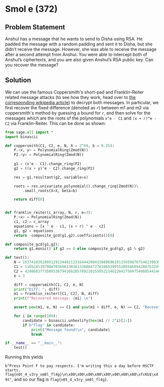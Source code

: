 # Smol e (372)

## Problem Statement

Anshul has a message that he wants to send to Disha using RSA. He padded the message with a random padding and sent it to Disha, but she didn’t receive the message. However, she was able to receive the message after a second attempt from Anshul. You were able to intercept both of Anshul’s ciphertexts, and you are also given Anshul’s RSA public key. Can you recover the message?

## Solution

We can use the famous Coppersmith's short-pad and Franklin-Reiter related message attacks (to see how they work, head over to [the corresponding wikipedia article](https://en.wikipedia.org/wiki/Coppersmith%27s_attack)) to decrypt both messages.  In particular, we first recover the fixed difference (denoted as `r`) between m1 and m2 via coppersmith's method by guessing a bound for `r`, and then solve for the messages which are the roots of the polynomials `x^e - C1` and `(x + r)^e - C2` via Franklin-Reiter.  This can be done as shown:

```python
from sage.all import *
import binascii

def coppersmith(C1, C2, e, N, X = 2^60, b = 0.25):
    P.<x, y> = PolynomialRing(Zmod(N))
    P2.<y> = PolynomialRing(Zmod(N))
    
    g1 = (x^e - C1).change_ring(P2)
    g2 = ((x + y)^e - C2).change_ring(P2)

    res = g1.resultant(g2, variable=x)

    roots = res.univariate_polynomial().change_ring(Zmod(N))\
        .small_roots(X=X, beta=b)

    return diff[0]


def franklin_reiter(c_array, N, r, e=3):
    P.<x> = PolynomialRing(Zmod(N))
    c1, c2 = c_array
    equations = [x ^ e - c1, (x + r) ^ e - c2]
    g1, g2 = equations
    return -composite_gcd(g1,g2).coefficients()[0]

def composite_gcd(g1,g2):
    return g1.monic() if g2 == 0 else composite_gcd(g2, g1 % g2)

def test():
    N = 163741039289512913448211316444208415089696281156598707546239939060930005300801050041110593445808590019811244791595198691653105173667082682192119631702680644123546329907362913533410257711393278981293987091294252121612050351292239086354120710656815218407878832422193841935690159084860401941224426397820742950923
    C1 = 110524539798470366613834133888472781069399552085868942087632499354651575111511036068021885688092481936060366815322764760005015342876190750877958695168393505027738910101191528175868547818851667359542590042073677436170569507102025782872063324950368166532649021589734367946954269468844281238141036170008727208883
    C2 = 42406837735093367941682857892181550522346220427504754988544140886997339709785380303682471368168102002682892652577294324286913907635616629790484019421641636805493203989143298536257296680179745122126655008200829607192191208919525797616523271426092158734972067387818678258432674493723618035248340048171787246777
    e = 3

    diff = coppersmith(C1, C2, e, N)
    print("Diff: ", diff)
    m1 = franklin_reiter([C1, C2], N, diff)
    print(f"Recovered message: {m1} \n")

    assert pow(m1, e, N) == C1 and pow(m1 + diff, e, N) == C2, "Recovered values are incorrect!"

    for i in range(100):
        candidate = binascii.unhexlify(hex(m1 // 2^i)[2:])
        if b"flag" in candidate:
            print("Message found!\n", candidate)
            break

if __name__ == "__main__":
    test()
```

Running this yields

`b"Press Point F to pay respects. I'm writing this a day before HSCTF starts. flag{n0t_4_v3ry_sm0l_fl4g}\n\x00\x00\x00\x00\x00\x00\x00\x00\xfcKU$\xd9t"`, and so our flag is `flag{n0t_4_v3ry_sm0l_fl4g}`.

